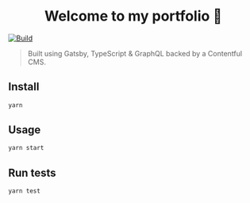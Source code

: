 <h1 align="center">Welcome to my portfolio 👋</h1>
<p>
  <a href="https://github.com/covertbert/bertie-blackman/actions?query=workflow%3ABuild" target="_blank">
    <img alt="Build" src="https://github.com/covertbert/bertie-blackman/workflows/Build/badge.svg" />
  </a>
</p>

> Built using Gatsby, TypeScript & GraphQL backed by a Contentful CMS.

## Install

```sh
yarn
```

## Usage

```sh
yarn start
```

## Run tests

```sh
yarn test
```
